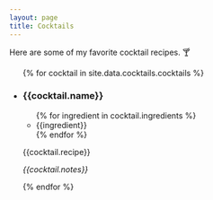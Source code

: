 ```yaml
---
layout: page
title: Cocktails
---
```


Here are some of my favorite cocktail recipes. 🍸

<ul>
{% for cocktail in site.data.cocktails.cocktails %}
  <li><h3>{{cocktail.name}}</h3></li>
  <ul>{% for ingredient in cocktail.ingredients %}<li>{{ingredient}}</li>{% endfor %}</ul>
  <p>{{cocktail.recipe}}</p>
  <p><i>{{cocktail.notes}}</i></p>
{% endfor %}
</ul>

